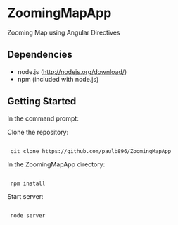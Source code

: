 ZoomingMapApp
=============

Zooming Map using Angular Directives


## Dependencies

- node.js (http://nodejs.org/download/)
- npm (included with node.js)

## Getting Started

In the command prompt:

Clone the repository:
```

 git clone https://github.com/paulb896/ZoomingMapApp

```

In the ZoomingMapApp directory:
```

 npm install

```

Start server:
```

 node server

```